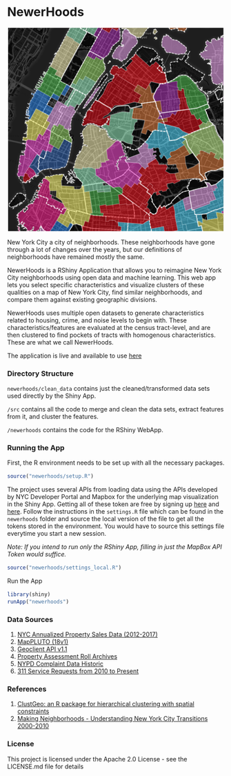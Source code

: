 # NewerHoods

<p align="center">
  <img src="newerhoods/images/NewerHoods.png" width="500"/>
</p>

New York City a city of neighborhoods. These neighborhoods have gone through a lot of changes over the years, but our definitions of neighborhoods have remained mostly the same. 

NewerHoods is a RShiny Application that allows you to reimagine New York City neighborhoods using open data and machine learning. This web app lets you select specific characteristics and visualize clusters of these qualities on a map of New York City, find similar neighborhoods, and compare them against existing geographic divisions.

NewerHoods uses multiple open datasets to generate characteristics related to housing, crime, and noise levels to begin with. These characteristics/features are evaluated at the census tract-level, and are then clustered to find pockets of tracts with homogenous characteristics. These are what we call NewerHoods.

The application is live and available to use [here](https://data-clinic.shinyapps.io/newerhoods/)

### Directory Structure

`newerhoods/clean_data` contains just the cleaned/transformed data sets used directly by the Shiny App. 

`/src` contains all the code to merge and clean the data sets, extract features from it, and cluster the features. 

`/newerhoods` contains the code for the RShiny WebApp.


### Running the App

First, the R environment needs to be set up with all the necessary packages.

```r
source("newerhoods/setup.R")
```

The project uses several APIs from loading data using the APIs developed by NYC Developer Portal and Mapbox for the underlying map visualization in the Shiny App. Getting all of these token are free by signing up [here](https://developer.cityofnewyork.us/) and [here](https://www.mapbox.com/). Follow the instructions in the `settings.R` file which can be found in the `newerhoods` folder and source the local version of the file to get all the tokens stored in the environment. You would have to source this settings file everytime you start a new session.

*Note: If you intend to run only the RShiny App, filling in just the MapBox API Token would suffice.*

```r
source("newerhoods/settings_local.R")
```

Run the App
```r
library(shiny)
runApp("newerhoods")
```

### Data Sources

1. [NYC Annualized Property Sales Data (2012-2017)](https://www1.nyc.gov/site/finance/taxes/property-annualized-sales-update.page)
2. [MapPLUTO (18v1)](https://www1.nyc.gov/site/planning/data-maps/open-data/dwn-pluto-mappluto.page)
3. [Geoclient API v1.1](https://developer.cityofnewyork.us/api/geoclient-api)
4. [Property Assessment Roll Archives](https://www1.nyc.gov/site/finance/taxes/property-assessment-roll-archives.page)
5. [NYPD Complaint Data Historic](https://data.cityofnewyork.us/Public-Safety/NYPD-Complaint-Data-Historic/qgea-i56i)
6. [311 Service Requests from 2010 to Present](https://data.cityofnewyork.us/Social-Services/311-Service-Requests-from-2010-to-Present/erm2-nwe9)

### References

1. [ClustGeo: an R package for hierarchical clustering with spatial constraints](https://arxiv.org/abs/1707.03897) 
2. [Making Neighborhoods - Understanding New York City Transitions 2000-2010](http://chpcny.org/assets/MakingNeighborhoodsPaper.pdf)

### License
This project is licensed under the Apache 2.0 License - see the LICENSE.md file for details

